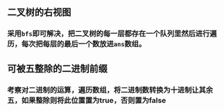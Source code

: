 ## 二叉树的右视图

### 采用`bfs`即可解决，把二叉树的每一层都存在一个队列里然后进行遍历，每次把每层的最后一个数放进`ans`数组。

## 可被五整除的二进制前缀

### 考察对二进制的运算，遍历数组，将二进制数转换为十进制让其余五，如果整除则将此位置置为true，否则置为false